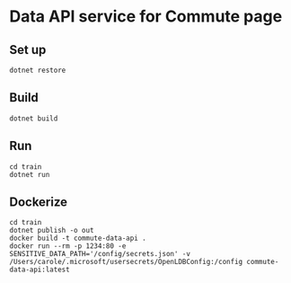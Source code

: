 # Data API service for Commute page

Set up
---
```
dotnet restore
```

Build
---
```
dotnet build
```

Run
---
```
cd train
dotnet run
```

Dockerize
---
```
cd train
dotnet publish -o out
docker build -t commute-data-api .
docker run --rm -p 1234:80 -e SENSITIVE_DATA_PATH='/config/secrets.json' -v /Users/carole/.microsoft/usersecrets/OpenLDBConfig:/config commute-data-api:latest
```